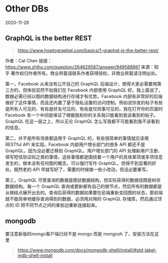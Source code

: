 # Other DBs

2020-11-28

## GraphQL is the better REST

> https://www.howtographql.com/basics/1-graphql-is-the-better-rest/

作者：Cat Chen
链接：https://www.zhihu.com/question/264629587/answer/949588861
来源：知乎
著作权归作者所有。商业转载请联系作者获得授权，非商业转载请注明出处。

第一，Facebook 从来没有公开自己的 GraphQL 后端设计，使得大家必需要用第三方的，但体验显然不如我们在 Facebook 内部使用 GraphQL 好。我上面说了，数据必需已经以图的数据结构进行存储才有优势。Facebook 内部有非常好的后端做好了这件事情，而且还内置了基于隐私设置的访问控制。例如说你发的帖子有些是所有人可见的、有些是好友可见的、有些是仅同事可见的，我在打开你的页面时 Facebook 有一个中间层保证了根据我和你的关系我只能看到我该看到的帖子。GraphQL 在这一层之上，所以无论 GraphQL 怎么写我都不可能看到我不该看到的信息。

第二，并不是所有场景都适用于 GraphQL 的，有些很简单的事情就应该用 RESTful API 来实现。Facebook 内部用户增长部门的很多 API 都还不是 GraphQL，因为没必要迁移到 GraphQL。用户增长部门的 API 处理新用户注册、填写短信验证码之类的事情，这些事情都是围绕着一个用户的具体某项或多项信息发生的，根本没有任何图的概念。可以强行写作 GraphQL，但得不到显著的好处。既然老的 API 早就写好了，需要的时候做一些小改动，但没必要重写。

第三，GraphQL 尽管查询的数据是图状数据结构，但实际获得的数据视图是树状数据结构。每一个 GraphQL 查询或更新都有自己的根节点，然后所有的数据都是从根结点展开出去的。查询后获得的数据如果要在前端重新变回图的状态，那前端就不能简单地缓存查询得到的数据，必须用对用的 GraphQL 存储库，然后通过顶点的 ID 把不同节点之间的某些边重新连接起来。

## mongodb

要注意新版的mongo客户端已经不是 mongo 而是 mongosh 了，安装方法在这里

> https://www.mongodb.com/docs/mongodb-shell/install/#std-label-mdb-shell-install

